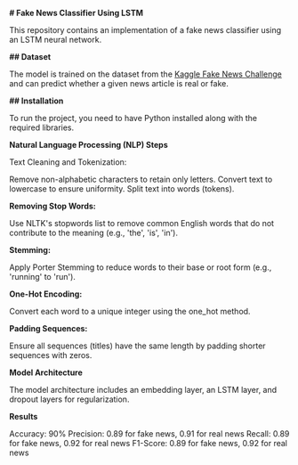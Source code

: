 **# Fake News Classifier Using LSTM**

This repository contains an implementation of a fake news classifier using an LSTM neural network. 

**## Dataset**

The model is trained on the dataset from the [Kaggle Fake News Challenge](https://www.kaggle.com/c/fake-news/data#) and can predict whether a given news article is real or fake.



**## Installation**

To run the project, you need to have Python installed along with the required libraries.


**Natural Language Processing (NLP) Steps**

Text Cleaning and Tokenization:

Remove non-alphabetic characters to retain only letters.
Convert text to lowercase to ensure uniformity.
Split text into words (tokens).

**Removing Stop Words:**

Use NLTK's stopwords list to remove common English words that do not contribute to the meaning (e.g., 'the', 'is', 'in').

**Stemming:**


Apply Porter Stemming to reduce words to their base or root form (e.g., 'running' to 'run').

**One-Hot Encoding:**

Convert each word to a unique integer using the one_hot method.

**Padding Sequences:**

Ensure all sequences (titles) have the same length by padding shorter sequences with zeros.


**Model Architecture**

The model architecture includes an embedding layer, an LSTM layer, and dropout layers for regularization.

**Results**

Accuracy: 90%
Precision: 0.89 for fake news, 0.91 for real news
Recall: 0.89 for fake news, 0.92 for real news
F1-Score: 0.89 for fake news, 0.92 for real news

